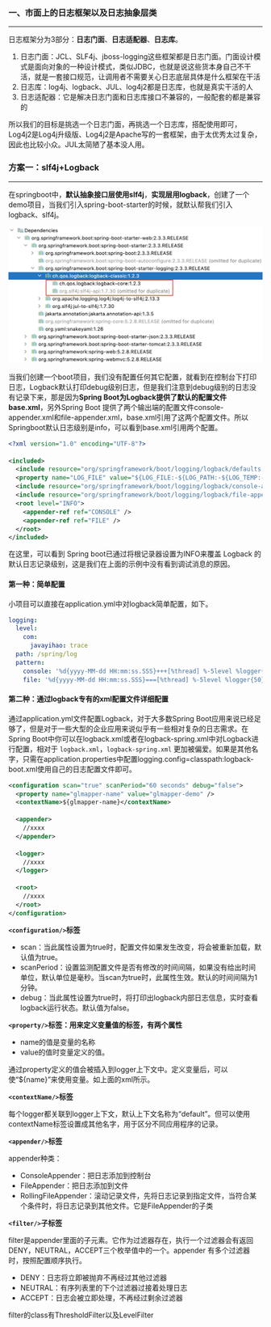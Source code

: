 ### 一、市面上的日志框架以及日志抽象层类

---

日志框架分为3部分：**日志门面**、**日志适配器**、**日志库**。

1. 日志门面：JCL、SLF4j、jboss-logging这些框架都是日志门面。门面设计模式是面向对象的一种设计模式，类似JDBC，也就是说这些货本身自己不干活，就是一套接口规范，让调用者不需要关心日志底层具体是什么框架在干活
2. 日志库：log4j、logback、JUL、log4j2都是日志库，也就是真实干活的人
3. 日志适配器：它是解决日志门面和日志库接口不兼容的，一般配套的都是兼容的

所以我们的目标是挑选一个日志门面，再挑选一个日志库，搭配使用即可，Log4j2是Log4j升级版、Log4j2是Apache写的一套框架，由于太优秀太过复杂，因此也比较小众。JUL太简陋了基本没人用。



### 方案一：slf4j+Logback

---

在springboot中，**默认抽象接口层使用slf4j**，**实现层用logback**，创建了一个demo项目，当我们引入spring-boot-starter的时候，就默认帮我们引入logback、slf4j。

![image-20221216133134071](img/image-20221216133134071.png)

当我们创建一个boot项目，我们没有配置任何其它配置，就看到在控制台下打印日志，Logback默认打印debug级别日志，但是我们注意到debug级别的日志没有记录下来，那是因为**Spring Boot为Logback提供了默认的配置文件base.xml**，另外Spring Boot 提供了两个输出端的配置文件console-appender.xml和file-appender.xml，base.xml引用了这两个配置文件。所以Springboot默认日志级别是info，可以看到base.xml引用两个配置。

```xml
<?xml version="1.0" encoding="UTF-8"?>

<included>
  <include resource="org/springframework/boot/logging/logback/defaults.xml" />
  <property name="LOG_FILE" value="${LOG_FILE:-${LOG_PATH:-${LOG_TEMP:-${java.io.tmpdir:-/tmp}}}/spring.log}"/>
  <include resource="org/springframework/boot/logging/logback/console-appender.xml" />
  <include resource="org/springframework/boot/logging/logback/file-appender.xml" />
  <root level="INFO">
    <appender-ref ref="CONSOLE" />
    <appender-ref ref="FILE" />
  </root>
</included>
```

在这里，可以看到 Spring boot已通过将根记录器设置为INFO来覆盖 Logback 的默认日志记录级别，这是我们在上面的示例中没有看到调试消息的原因。

#### 第一种：简单配置

小项目可以直接在application.yml中对logback简单配置，如下。

```yaml
logging:
  level:
    com:
      javayihao: trace
  path: /spring/log
  pattern:
    console: '%d{yyyy-MM-dd HH:mm:ss.SSS}+++[%thread] %-5level %logger{50} - %msg%n'
    file: '%d{yyyy-MM-dd HH:mm:ss.SSS}===[%thread] %-5level %logger{50} - %msg%n'
```

#### 第二种：通过logback专有的xml配置文件详细配置

通过application.yml文件配置Logback，对于大多数Spring Boot应用来说已经足够了，但是对于一些大型的企业应用来说似乎有一些相对复杂的日志需求。在Spring Boot中你可以在logback.xml或者在logback-spring.xml中对Logback进行配置，相对于 `logback.xml`，`logback-spring.xml` 更加被偏爱。如果是其他名字，只需在application.properties中配置logging.config=classpath:logback-boot.xml使用自己的日志配置文件即可。

```xml
<configuration scan="true" scanPeriod="60 seconds" debug="false">  
  <property name="glmapper-name" value="glmapper-demo" /> 
  <contextName>${glmapper-name}</contextName> 

  <appender>
    //xxxx
  </appender>   

  <logger>
    //xxxx
  </logger>

  <root>             
    //xxxx
  </root>  
</configuration>
```

**`<configuration/>`标签**

- scan：当此属性设置为true时，配置文件如果发生改变，将会被重新加载，默认值为true。
- scanPeriod：设置监测配置文件是否有修改的时间间隔，如果没有给出时间单位，默认单位是毫秒。当scan为true时，此属性生效。默认的时间间隔为1分钟。
- debug：当此属性设置为true时，将打印出logback内部日志信息，实时查看logback运行状态。默认值为false。

**`<property/>`标签：用来定义变量值的标签，有两个属性**

- name的值是变量的名称
- value的值时变量定义的值。

通过property定义的值会被插入到logger上下文中。定义变量后，可以使“${name}”来使用变量。如上面的xml所示。

**`<contextName/>`标签**

每个logger都关联到logger上下文，默认上下文名称为“default”。但可以使用contextName标签设置成其他名字，用于区分不同应用程序的记录。

**`<appender/>`标签**

appender种类：

- ConsoleAppender：把日志添加到控制台
- FileAppender：把日志添加到文件
- RollingFileAppender：滚动记录文件，先将日志记录到指定文件，当符合某个条件时，将日志记录到其他文件。它是FileAppender的子类

**`<filter/>`子标签**

filter是appender里面的子元素。它作为过滤器存在，执行一个过滤器会有返回DENY，NEUTRAL，ACCEPT三个枚举值中的一个。appender 有多个过滤器时，按照配置顺序执行。

- DENY：日志将立即被抛弃不再经过其他过滤器
- NEUTRAL：有序列表里的下个过滤器过接着处理日志
- ACCEPT：日志会被立即处理，不再经过剩余过滤器

filter的class有ThresholdFilter以及LevelFilter



























